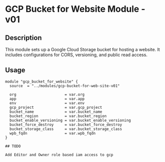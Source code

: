 # GCP Bucket for Website Module - v01

## Description
This module sets up a Google Cloud Storage bucket for hosting a website. It includes configurations for CORS, versioning, and public read access.


## Usage

```hcl
module "gcp_bucket_for_website" {
  source  = "../modules/gcp-bucket-for-web-site-v01"

  org                      = var.org
  app                      = var.app
  env                      = var.env
  gcp_project              = var.gcp_project
  bucket_name              = var.bucket_name
  bucket_region            = var.bucket_region
  bucket_enable_versioning = var.bucket_enable_versioning
  bucket_force_destroy     = var.bucket_force_destroy
  bucket_storage_class     = var.bucket_storage_class
  wpb_fqdn                 = var.wpb_fqdn
}

## TODO

Add Editor and Owner role based iam access to gcp

